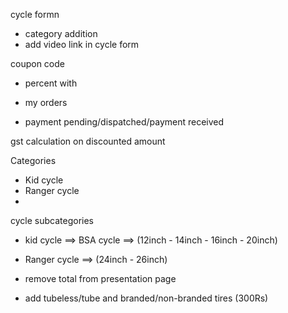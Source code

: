 
cycle formn 
- category addition
- add video link in cycle form

coupon code
-  percent with 

- my orders 
- payment pending/dispatched/payment received

gst calculation on discounted amount


Categories
- Kid cycle
- Ranger cycle
- 

cycle subcategories
- kid cycle ==> BSA cycle ==> (12inch - 14inch - 16inch - 20inch)
- Ranger cycle ==> (24inch - 26inch)


- remove total from presentation page
- add tubeless/tube and branded/non-branded tires (300Rs)